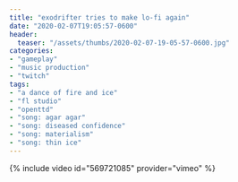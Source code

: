 ```yaml
---
title: "exodrifter tries to make lo-fi again"
date: "2020-02-07T19:05:57-0600"
header:
  teaser: "/assets/thumbs/2020-02-07-19-05-57-0600.jpg"
categories:
- "gameplay"
- "music production"
- "twitch"
tags:
- "a dance of fire and ice"
- "fl studio"
- "openttd"
- "song: agar agar"
- "song: diseased confidence"
- "song: materialism"
- "song: thin ice"
---
```

{% include video id="569721085" provider="vimeo" %}

